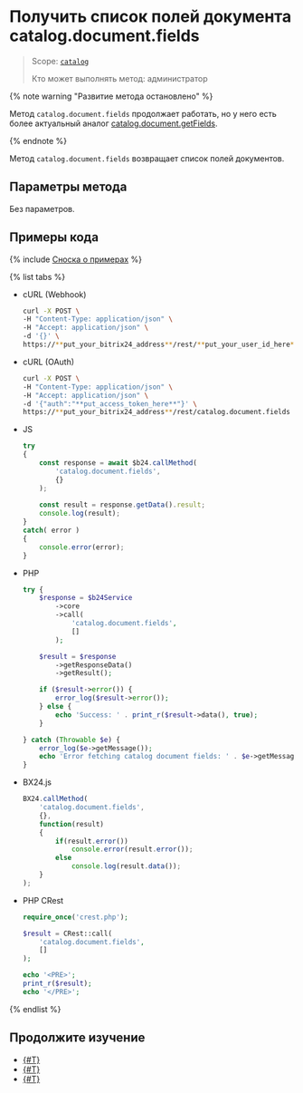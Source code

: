 # Получить список полей документа catalog.document.fields

> Scope: [`catalog`](../../../scopes/permissions.md)
>
> Кто может выполнять метод: администратор

{% note warning "Развитие метода остановлено" %}

Метод `catalog.document.fields` продолжает работать, но у него есть более актуальный аналог [catalog.document.getFields](../catalog-document-get-fields.md).

{% endnote %}

Метод `catalog.document.fields` возвращает список полей документов.

## Параметры метода

Без параметров.

## Примеры кода

{% include [Сноска о примерах](../../../../_includes/examples.md) %}

{% list tabs %}

- cURL (Webhook)

    ```bash
    curl -X POST \
    -H "Content-Type: application/json" \
    -H "Accept: application/json" \
    -d '{}' \
    https://**put_your_bitrix24_address**/rest/**put_your_user_id_here**/**put_your_webbhook_here**/catalog.document.fields
    ```

- cURL (OAuth)

    ```bash
    curl -X POST \
    -H "Content-Type: application/json" \
    -H "Accept: application/json" \
    -d '{"auth":"**put_access_token_here**"}' \
    https://**put_your_bitrix24_address**/rest/catalog.document.fields
    ```

- JS


    ```js
    try
    {
    	const response = await $b24.callMethod(
    		'catalog.document.fields',
    		{}
    	);
    	
    	const result = response.getData().result;
    	console.log(result);
    }
    catch( error )
    {
    	console.error(error);
    }
    ```

- PHP


    ```php
    try {
        $response = $b24Service
            ->core
            ->call(
                'catalog.document.fields',
                []
            );
    
        $result = $response
            ->getResponseData()
            ->getResult();
    
        if ($result->error()) {
            error_log($result->error());
        } else {
            echo 'Success: ' . print_r($result->data(), true);
        }
    
    } catch (Throwable $e) {
        error_log($e->getMessage());
        echo 'Error fetching catalog document fields: ' . $e->getMessage();
    }
    ```

- BX24.js

    ```js
    BX24.callMethod(
        'catalog.document.fields',
        {},
        function(result)
        {
            if(result.error())
                console.error(result.error());
            else
                console.log(result.data());
        }
    );
    ```

- PHP CRest

    ```php
    require_once('crest.php');

    $result = CRest::call(
        'catalog.document.fields',
        []
    );

    echo '<PRE>';
    print_r($result);
    echo '</PRE>';
    ```

{% endlist %}

## Продолжите изучение 

- [{#T}](./catalog-document-confirm.md)
- [{#T}](./catalog-document-unconfirm.md)
- [{#T}](./catalog-document-element-fields.md)

